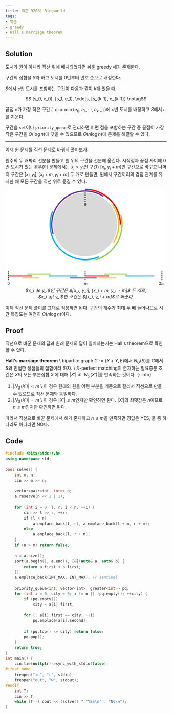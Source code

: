 ```yaml
---
title: 백준 9208) Ringworld
tags:
- 백준
- greedy
- Hall's marriage theorem
---
```


## Solution

도시가 원이 아니라 직선 위에 배치되었다면 쉬운 greedy 해가 존재한다.

구간의 집합을 $S$라 하고 도시를 0번부터 번호 순으로 배정한다.

$S$에서 $c$번 도시를 포함하는 구간이 다음과 같이 $k$개 있을 때,

$$
[s_0, e_0), [s_1, e_1), \cdots, [s_{k-1}, e_{k-1}) 
\notag$$

끝점 $e$가 가장 작은 구간 $i, \ e_i = \min(e_0, e_1, \cdots, e_{k-1})$에 $c$번 도시를 배정하고 $S$에서 $i$를 지운다.

구간을 `set`이나 `priority_queue`로 관리하면 어떤 점을 포함하는 구간 중 끝점이 가장 작은 구간을 $O(\log n)$에 찾을 수 있으므로 $O(n \log n)$에 문제를 해결할 수 있다.

- - -

이제 원 문제를 직선 문제로 바꿔서 풀어보자.

원주의 두 배짜리 선분을 만들고 원 위의 구간을 선분에 옮긴다. 시작점과 끝점 사이에 0번 도시가 있는 경우(이 문제에서는 $x_i > y_i$인 구간) $[x_i, y_i + m]$인 구간으로 바꾸고 나머지 구간은 $[x_i, y_i], [x_i + m, y_i + m]$ 두 개로 만들면, 원에서 구간끼리의 겹침 관계를 유지한 채 모든 구간을 직선 위로 옮길 수 있다.

<center><img src="/assets/images/baekjoon/9208/0.png"></center>
<center><i> $x_i \le y_i$인 구간은 $[x_i, y_i], [x_i + m, y_i + m]$ 두 개로,<br>  $x_i \gt y_i$인 구간은 $[x_i, y_i + m]$로 바꾼다.</i></center>

이제 직선 문제 풀이를 그대로 적용하면 된다. 구간의 개수가 최대 두 배 늘어나므로 시간 복잡도는 여전히 $O(n \log n)$이다.

## Proof

직선으로 바꾼 문제의 답과 원래 문제의 답이 일치하는지는 Hall's theorem으로 확인할 수 있다.

**Hall's marriage theorem** \\
$\text{bipartite graph } G := (X + Y, E)$에서  $N_G(S)$를 $G$에서 $S$와 인접한 정점들의 집합이라 하자. \\
$X \text{-perfect matching}$이 존재하는 필요충분 조건은 $X$의 모든 부분집합 $X'$에 대해 $\left\lvert X' \right\rvert \le \left\lvert N_G(X') \right\rvert$를 만족하는 것이다.
{:.info}

1. $\left\lvert N_G(X') \right\rvert \lt m$ \\
  이 경우 원래의 원을 어떤 부분을 기준으로 잘라서 직선으로 만들 수 있으므로 직선 문제와 동일하다.
2. $\left\lvert N_G(X') \right\rvert = m$ \\
  이 경우 $\left\lvert X' \right\rvert \le m$인지만 확인하면 된다. $\left\lvert X' \right\rvert$의 최댓값은 $n$이므로 $n \le m$인지만 확인하면 된다.

따라서 직선으로 바꾼 문제에서 해가 존재하고 $n \le m$을 만족하면 정답은 $\text{YES}$, 둘 중 하나라도 아니라면 $\text{NO}$다.

## Code

```cpp
#include <bits/stdc++.h>
using namespace std;

bool solve() {
    int m, n;
    cin >> m >> n;

    vector<pair<int, int>> a;
    a.reserve(n << 1 | 1);

    for (int i = 0, l, r; i < n; ++i) {
        cin >> l >> r, ++r;
        if (l < r)
            a.emplace_back(l, r), a.emplace_back(l + m, r + m);
        else
            a.emplace_back(l, r + m);
    }
    if (n > m) return false;

    n = a.size();
    sort(a.begin(), a.end(), [&](auto& a, auto& b) {
        return a.first < b.first;
    });
    a.emplace_back(INT_MAX, INT_MAX); // sentinel

    priority_queue<int, vector<int>, greater<int>> pq;
    for (int i = 0, city = 0; i != n || !pq.empty(); ++city) {
        if (pq.empty())
            city = a[i].first;

        for (; a[i].first == city; ++i)
            pq.emplace(a[i].second);

        if (pq.top() <= city) return false;
        pq.pop();
    }
    return true;
}
int main() {
    cin.tie(nullptr)->sync_with_stdio(false);
#ifdef home
    freopen("in", "r", stdin);
    freopen("out", "w", stdout);
#endif
    int T;
    cin >> T;
    while (T--) cout << (solve() ? "YES\n" : "NO\n");
}
```
